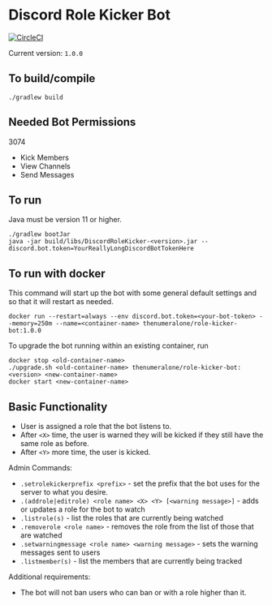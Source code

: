# Discord Role Kicker Bot

[![CircleCI](https://circleci.com/gh/TheNumberOne/DiscordRoleKicker.svg?style=svg)](https://circleci.com/gh/TheNumberOne/DiscordRoleKicker)

Current version: `1.0.0`

## To build/compile

```shell script
./gradlew build
```

## Needed Bot Permissions

3074
 * Kick Members
 * View Channels
 * Send Messages

## To run

Java must be version 11 or higher.

```shell script
./gradlew bootJar
java -jar build/libs/DiscordRoleKicker-<version>.jar --discord.bot.token=YourReallyLongDiscordBotTokenHere
```

## To run with docker

This command will start up the bot with some general default settings and so that it will restart as needed.
```shell script
docker run --restart=always --env discord.bot.token=<your-bot-token> --memory=250m --name=<container-name> thenumeralone/role-kicker-bot:1.0.0    
```

To upgrade the bot running within an existing container, run
```shell script
docker stop <old-container-name>
./upgrade.sh <old-container-name> thenumeralone/role-kicker-bot:<version> <new-container-name>
docker start <new-container-name>
```

## Basic Functionality
 - User is assigned a role that the bot listens to.
 - After `<X>` time, the user is warned they will be kicked if they still have the same role as before.
 - After `<Y>` more time, the user is kicked.
 
Admin Commands:
 - `.setrolekickerprefix <prefix>` - set the prefix that the bot uses for the server to what you desire.
 - `.(addrole|editrole) <role name> <X> <Y> [<warning message>]` - adds or updates a role for the bot to watch
 - `.listrole(s)` - list the roles that are currently being watched
 - `.removerole <role name>` - removes the role from the list of those that are watched
 - `.setwarningmessage <role name> <warning message>` - sets the warning messages sent to users
 - `.listmember(s)` - list the members that are currently being tracked
 
Additional requirements:
 - The bot will not ban users who can ban or with a role higher than it.
 